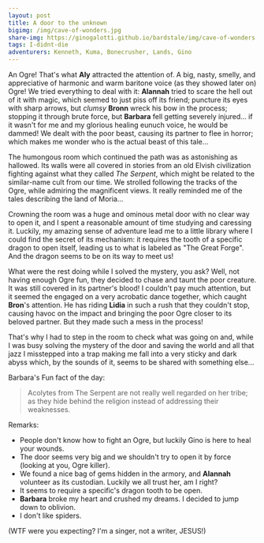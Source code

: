 ```yaml
---
layout: post
title: A door to the unknown
bigimg: /img/cave-of-wonders.jpg
share-img: https://ginogalotti.github.io/bardstale/img/cave-of-wonders.jpg
tags: I-didnt-die
adventurers: Kenneth, Kuma, Bonecrusher, Lands, Gino
---
```


An Ogre! That's what **Aly** attracted the attention of. A big, nasty, smelly, and appreciative of harmonic and warm baritone voice (as they showed later on) Ogre! We tried everything to deal with it: **Alannah** tried to scare the hell out of it with magic, which seemed to just piss off its friend; puncture its eyes with sharp arrows, but *clumsy* **Bronn** wreck his bow in the process; stopping it through brute force, but **Barbara** fell getting severely injured... if it wasn't for me and my glorious healing eunuch voice, he would be dammed! We dealt with the poor beast, causing its partner to flee in horror; which makes me wonder who is the actual beast of this tale...

The humongous room which continued the path was as astonishing as hallowed. Its walls were all covered in stories from an old Elvish civilization fighting against what they called *The Serpent*, which might be related to the similar-name cult from our time. We strolled following the tracks of the Ogre, while admiring the magnificent views. It really reminded me of the tales describing the land of Moria...

Crowning the room was a huge and ominous metal door with no clear way to open it, and I spent a reasonable amount of time studying and caressing it. Luckily, my amazing sense of adventure lead me to a little library where I could find the secret of its mechanism: it requires the tooth of a specific dragon to open itself, leading us to what is labeled as "The Great Forge". And the dragon seems to be on its way to meet us!

What were the rest doing while I solved the mystery, you ask? Well, not having enough Ogre fun, they decided to chase and taunt the poor creature. It was still covered in its partner's blood! I couldn't pay much attention, but it seemed the engaged on a very acrobatic dance together, which caught **Bron**'s attention. He has riding **Lidia** in such a rush that they couldn't stop, causing havoc on the impact and bringing the poor Ogre closer to its beloved partner. But they made such a mess in the process!

That's why I had to step in the room to check what was going on and, while I was busy solving the mystery of the door and saving the world and all that jazz I misstepped into a trap making me fall into a very sticky and dark abyss which, by the sounds of it, seems to be shared with something else...

Barbara's Fun fact of the day:
> Acolytes from The Serpent are not really well regarded on her tribe; as they hide behind the religion instead of addressing their weaknesses. 

Remarks:

* People don't know how to fight an Ogre, but luckily Gino is here to heal your wounds. 
* The door seems very big and we shouldn't try to open it by force (looking at you, Ogre killer).
* We found a nice bag of gems hidden in the armory, and **Alannah** volunteer as its custodian. Luckily we all trust her, am I right?
* It seems to require a specific's dragon tooth to be open.
* **Barbara** broke my heart and crushed my dreams. I decided to jump down to oblivion. 
* I don't like spiders.

(WTF were you expecting? I'm a singer, not a writer, JESUS!)
